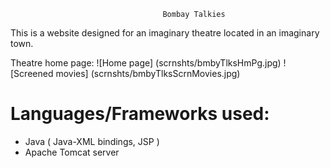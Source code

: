                                       Bombay Talkies
This is a website designed for an imaginary theatre located in an imaginary town. 

Theatre home page:
![Home page] (scrnshts/bmbyTlksHmPg.jpg)
![Screened movies] (scrnshts/bmbyTlksScrnMovies.jpg)

Languages/Frameworks used:
==========================
  * Java ( Java-XML bindings, JSP )
  * Apache Tomcat server
